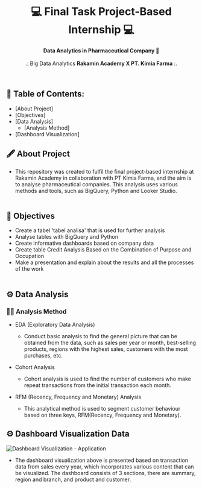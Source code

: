 <h1 align="center"> 💻 Final Task Project-Based Internship 💻 </h1>
<p align="center"><b>Data Analytics in Pharmaceutical Company 💊</b><br><br>
.: Big Data Analytics <b>Rakamin Academy X PT. Kimia Farma</b> :.
</p>
<br>

## 📃 Table of Contents:

- [About Project]
- [Objectives]
- [Data Analysis]
  - [Analysis Method]
- [Dashboard Visualization]
  <br>

## 🖋 About Project

- This repository was created to fulfil the final project-based internship at Rakamin Academy in collaboration with PT Kimia Farma, and the aim is to analyse pharmaceutical companies. This analysis uses various methods and tools, such as BigQuery, Python and Looker Studio.
  <br><br>

## 📌 Objectives

- Create a tabel 'tabel analisa' that is used for further analysis
- Analyse tables with BigQuery and Python
- Create informative dashboards based on company data
- Create table Credit Analysis Based on the Combination of Purpose and Occupation
- Make a presentation and explain about the results and all the processes of the work
  <br><br>

## ⚙ Data Analysis

### 👨‍💼 Analysis Method

- EDA (Exploratory Data Analysis)
  - <p> Conduct basic analysis to find the general picture that can be obtained from the data, such as sales per year or month, best-selling products, regions with the highest sales, customers with the most purchases, etc.
- Cohort Analysis
  - <p> Cohort analysis is used to find the number of customers who make repeat transactions from the initial transaction each month.
- RFM (Recency, Frequency and Monetary) Analysis
  - <p> This analytical method is used to segment customer behaviour based on three keys, RFM(Recency, Frequency and Monetary).

## ⚙ Dashboard Visualization Data

![Dashboard Visualization - Application](https://github.com/MuhammadAuliaa/etl-pentaho-credit-data/blob/main/screenshoot/dashboard.png)

- The dashboard visualization above is presented based on transaction data from sales every year, which incorporates various content that can be visualized. The dashboard consists of 3 sections, there are summary, region and branch, and product and customer.<br>
